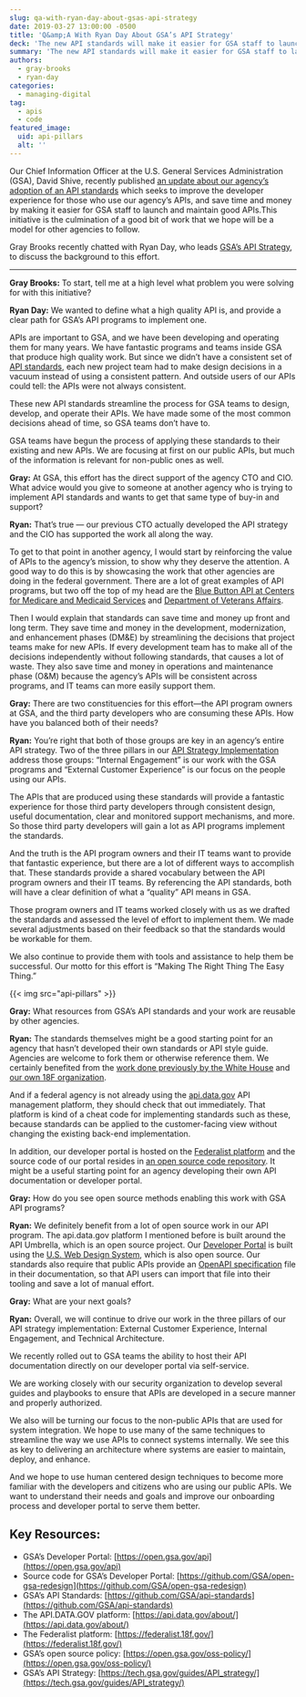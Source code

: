 ```yaml
---
slug: qa-with-ryan-day-about-gsas-api-strategy
date: 2019-03-27 13:00:00 -0500
title: 'Q&amp;A With Ryan Day About GSA’s API Strategy'
deck: 'The new API standards will make it easier for GSA staff to launch and maintain good APIs&#46;'
summary: 'The new API standards will make it easier for GSA staff to launch and maintain good APIs&#46;'
authors:
  - gray-brooks
  - ryan-day
categories:
  - managing-digital
tag:
  - apis
  - code
featured_image:
  uid: api-pillars
  alt: ''
---
```


Our Chief Information Officer at the U.S. General Services Administration (GSA), David Shive, recently published [an update about our agency’s adoption of an API standards](https://gsablogs.gsa.gov/innovation/2019/02/26/gsa-rolls-out-agency-api-standards/) which seeks to improve the developer experience for those who use our agency’s APIs, and save time and money by making it easier for GSA staff to launch and maintain good APIs.This initiative is the culmination of a good bit of work that we hope will be a model for other agencies to follow.

Gray Brooks recently chatted with Ryan Day, who leads [GSA’s API Strategy](https://tech.gsa.gov/guides/API_strategy/), to discuss the background to this effort.

---

**Gray Brooks:** To start, tell me at a high level what problem you were solving for with this initiative?

**Ryan Day:** We wanted to define what a high quality API is, and provide a clear path for GSA’s API programs to implement one.

APIs are important to GSA, and we have been developing and operating them for many years. We have fantastic programs and teams inside GSA that produce high quality work. But since we didn’t have a consistent set of [API standards](https://github.com/GSA/api-standards), each new project team had to make design decisions in a vacuum instead of using a consistent pattern. And outside users of our APIs could tell: the APIs were not always consistent.

These new API standards streamline the process for GSA teams to design, develop, and operate their APIs. We have made some of the most common decisions ahead of time, so GSA teams don’t have to.

GSA teams have begun the process of applying these standards to their existing and new APIs. We are focusing at first on our public APIs, but much of the information is relevant for non-public ones as well.

**Gray:** At GSA, this effort has the direct support of the agency CTO and CIO. What advice would you give to someone at another agency who is trying to implement API standards and wants to get that same type of buy-in and support?

**Ryan:** That’s true — our previous CTO actually developed the API strategy and the CIO has supported the work all along the way.

To get to that point in another agency, I would start by reinforcing the value of APIs to the agency’s mission, to show why they deserve the attention. A good way to do this is by showcasing the work that other agencies are doing in the federal government. There are a lot of great examples of API programs, but two off the top of my head are the [Blue Button API at Centers for Medicare and Medicaid Services](https://bluebutton.cms.gov/) and [Department of Veterans Affairs](https://govmatters.tv/veterans-affairs-launches-new-health-api-to-support-applications/).

Then I would explain that standards can save time and money up front and long term. They save time and money in the development, modernization, and enhancement phases (DM&E) by streamlining the decisions that project teams make for new APIs. If every development team has to make all of the decisions independently without following standards, that causes a lot of waste. They also save time and money in operations and maintenance phase (O&M) because the agency’s APIs will be consistent across programs, and IT teams can more easily support them.

**Gray:** There are two constituencies for this effort—the API program owners at GSA, and the third party developers who are consuming these APIs. How have you balanced both of their needs?

**Ryan:** You’re right that both of those groups are key in an agency’s entire API strategy. Two of the three pillars in our [API Strategy Implementation](https://tech.gsa.gov/guides/API_strategy/) address those groups: “Internal Engagement” is our work with the GSA programs and “External Customer Experience” is our focus on the people using our APIs.

The APIs that are produced using these standards will provide a fantastic experience for those third party developers through consistent design, useful documentation, clear and monitored support mechanisms, and more. So those third party developers will gain a lot as API programs implement the standards.

And the truth is the API program owners and their IT teams want to provide that fantastic experience, but there are a lot of different ways to accomplish that. These standards provide a shared vocabulary between the API program owners and their IT teams. By referencing the API standards, both will have a clear definition of what a “quality” API means in GSA.

Those program owners and IT teams worked closely with us as we drafted the standards and assessed the level of effort to implement them. We made several adjustments based on their feedback so that the standards would be workable for them.

We also continue to provide them with tools and assistance to help them be successful. Our motto for this effort is “Making The Right Thing The Easy Thing.”

{{< img src="api-pillars" >}}

**Gray:** What resources from GSA’s API standards and your work are reusable by other agencies.

**Ryan:** The standards themselves might be a good starting point for an agency that hasn’t developed their own standards or API style guide. Agencies are welcome to fork them or otherwise reference them. We certainly benefited from the [work done previously by the White House](https://github.com/WhiteHouse/api-standards) and [our own 18F organization](https://github.com/18F/api-standards).

And if a federal agency is not already using the [api.data.gov](https://api.data.gov) API management platform, they should check that out immediately. That platform is kind of a cheat code for implementing standards such as these, because standards can be applied to the customer-facing view without changing the existing back-end implementation.

In addition, our developer portal is hosted on the [Federalist platform](https://federalist.18f.gov/) and the source code of our portal resides in [an open source code repository](https://github.com/GSA/open-gsa-redesign). It might be a useful starting point for an agency developing their own API documentation or developer portal.

**Gray:** How do you see open source methods enabling this work with GSA API programs?

**Ryan:** We definitely benefit from a lot of open source work in our API program. The api.data.gov platform I mentioned before is built around the API Umbrella, which is an open source project. Our [Developer Portal](https://open.gsa.gov/api/) is built using the [U.S. Web Design System](https://designsystem.digital.gov/), which is also open source. Our standards also require that public APIs provide an [OpenAPI specification](https://github.com/OAI/OpenAPI-Specification) file in their documentation, so that API users can import that file into their tooling and save a lot of manual effort.

**Gray:** What are your next goals?

**Ryan:** Overall, we will continue to drive our work in the three pillars of our API strategy implementation: External Customer Experience, Internal Engagement, and Technical Architecture.

We recently rolled out to GSA teams the ability to host their API documentation directly on our developer portal via self-service.

We are working closely with our security organization to develop several guides and playbooks to ensure that APIs are developed in a secure manner and properly authorized.

We also will be turning our focus to the non-public APIs that are used for system integration. We hope to use many of the same techniques to streamline the way we use APIs to connect systems internally. We see this as key to delivering an architecture where systems are easier to maintain, deploy, and enhance.

And we hope to use human centered design techniques to become more familiar with the developers and citizens who are using our public APIs. We want to understand their needs and goals and improve our onboarding process and developer portal to serve them better.

## Key Resources:

- GSA’s Developer Portal: [https://open.gsa.gov/api](https://open.gsa.gov/api)
- Source code for GSA’s Developer Portal: [https://github.com/GSA/open-gsa-redesign](https://github.com/GSA/open-gsa-redesign)
- GSA’s API Standards: [https://github.com/GSA/api-standards](https://github.com/GSA/api-standards)
- The API.DATA.GOV platform: [https://api.data.gov/about/](https://api.data.gov/about/)
- The Federalist platform: [https://federalist.18f.gov/](https://federalist.18f.gov/)
- GSA’s open source policy: [https://open.gsa.gov/oss-policy/](https://open.gsa.gov/oss-policy/)
- GSA’s API Strategy: [https://tech.gsa.gov/guides/API_strategy/](https://tech.gsa.gov/guides/API_strategy/)
